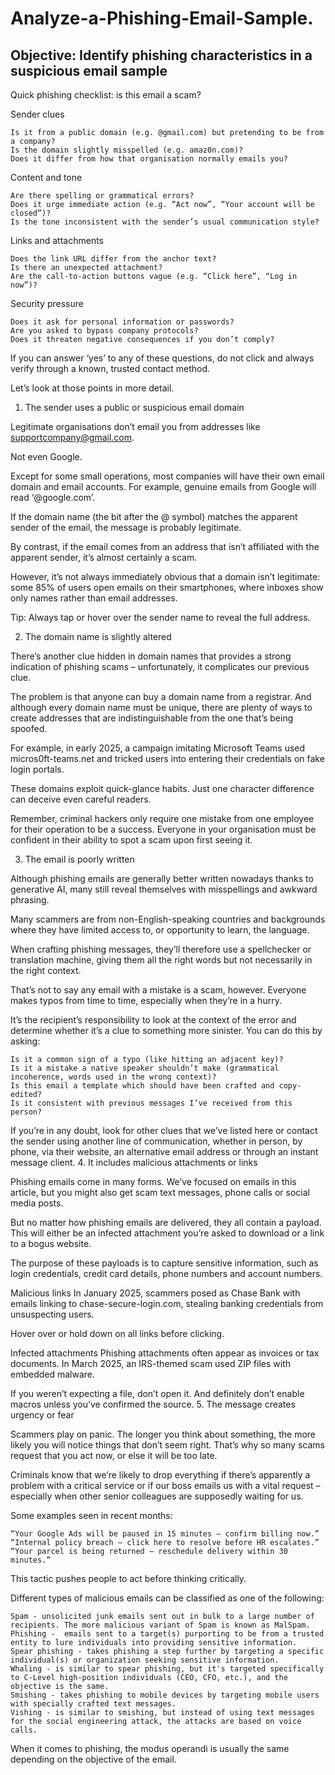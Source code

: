 # Analyze-a-Phishing-Email-Sample.

Objective: Identify phishing characteristics in a suspicious email sample
-------------------------------------------------------------------------------------------------------------------------------------------------------------------------------------------------------------------------------------------------------- 


Quick phishing checklist: is this email a scam?


Sender clues

    Is it from a public domain (e.g. @gmail.com) but pretending to be from a company?
    Is the domain slightly misspelled (e.g. amaz0n.com)?
    Does it differ from how that organisation normally emails you?

Content and tone

    Are there spelling or grammatical errors?
    Does it urge immediate action (e.g. “Act now”, “Your account will be closed”)?
    Is the tone inconsistent with the sender’s usual communication style?

Links and attachments

    Does the link URL differ from the anchor text?
    Is there an unexpected attachment?
    Are the call-to-action buttons vague (e.g. “Click here”, “Log in now”)?

Security pressure

    Does it ask for personal information or passwords?
    Are you asked to bypass company protocols?
    Does it threaten negative consequences if you don’t comply?

If you can answer ‘yes’ to any of these questions, do not click and always verify through a known, trusted contact method.

Let’s look at those points in more detail.

1. The sender uses a public or suspicious email domain

Legitimate organisations don’t email you from addresses like supportcompany@gmail.com.

Not even Google.

Except for some small operations, most companies will have their own email domain and email accounts. For example, genuine emails from Google will read ‘@google.com’.

If the domain name (the bit after the @ symbol) matches the apparent sender of the email, the message is probably legitimate.

By contrast, if the email comes from an address that isn’t affiliated with the apparent sender, it’s almost certainly a scam.

However, it’s not always immediately obvious that a domain isn’t legitimate: some 85% of users open emails on their smartphones, where inboxes show only names rather than email addresses.

Tip: Always tap or hover over the sender name to reveal the full address.

2. The domain name is slightly altered

There’s another clue hidden in domain names that provides a strong indication of phishing scams ­– unfortunately, it complicates our previous clue.

The problem is that anyone can buy a domain name from a registrar. And although every domain name must be unique, there are plenty of ways to create addresses that are indistinguishable from the one that’s being spoofed.

For example, in early 2025, a campaign imitating Microsoft Teams used micros0ft-teams.net and tricked users into entering their credentials on fake login portals.

These domains exploit quick-glance habits. Just one character difference can deceive even careful readers.

Remember, criminal hackers only require one mistake from one employee for their operation to be a success. Everyone in your organisation must be confident in their ability to spot a scam upon first seeing it.

3. The email is poorly written

Although phishing emails are generally better written nowadays thanks to generative AI, many still reveal themselves with misspellings and awkward phrasing.

Many scammers are from non-English-speaking countries and backgrounds where they have limited access to, or opportunity to learn, the language.

When crafting phishing messages, they’ll therefore use a spellchecker or translation machine, giving them all the right words but not necessarily in the right context.

That’s not to say any email with a mistake  is a scam, however. Everyone makes typos from time to time, especially when they’re in a hurry.

It’s the recipient’s responsibility to look at the context of the error and determine whether it’s a clue to something more sinister. You can do this by asking:

    Is it a common sign of a typo (like hitting an adjacent key)?
    Is it a mistake a native speaker shouldn’t make (grammatical incoherence, words used in the wrong context)?
    Is this email a template which should have been crafted and copy-edited?
    Is it consistent with previous messages I’ve received from this person?

If you’re in any doubt, look for other clues that we’ve listed here or contact the sender using another line of communication, whether in person, by phone, via their website, an alternative email address or through an instant message client.
4. It includes malicious attachments or links

Phishing emails come in many forms. We’ve focused on emails in this article, but you might also get scam text messages, phone calls or social media posts.

But no matter how phishing emails are delivered, they all contain a payload. This will either be an infected attachment you’re asked to download or a link to a bogus website.

The purpose of these payloads is to capture sensitive information, such as login credentials, credit card details, phone numbers and account numbers.

Malicious links
In January 2025, scammers posed as Chase Bank with emails linking to chase-secure-login.com, stealing banking credentials from unsuspecting users.

Hover over or hold down on all links before clicking.

Infected attachments
Phishing attachments often appear as invoices or tax documents. In March 2025, an IRS-themed scam used ZIP files with embedded malware.

If you weren’t expecting a file, don’t open it. And definitely don’t enable macros unless you’ve confirmed the source.
5. The message creates urgency or fear

Scammers play on panic. The longer you think about something, the more likely you will notice things that don’t seem right. That’s why so many scams request that you act now, or else it will be too late.

Criminals know that we’re likely to drop everything if there’s apparently a problem with a critical service or if our boss emails us with a vital request – especially when other senior colleagues are supposedly waiting for us.

Some examples seen in recent months:

    “Your Google Ads will be paused in 15 minutes – confirm billing now.”
    “Internal policy breach – click here to resolve before HR escalates.”
    “Your parcel is being returned – reschedule delivery within 30 minutes.”

This tactic pushes people to act before thinking critically.














Different types of malicious emails can be classified as one of the following:

    Spam - unsolicited junk emails sent out in bulk to a large number of recipients. The more malicious variant of Spam is known as MalSpam.
    Phishing -  emails sent to a target(s) purporting to be from a trusted entity to lure individuals into providing sensitive information. 
    Spear phishing - takes phishing a step further by targeting a specific individual(s) or organization seeking sensitive information.  
    Whaling - is similar to spear phishing, but it's targeted specifically to C-Level high-position individuals (CEO, CFO, etc.), and the objective is the same. 
    Smishing - takes phishing to mobile devices by targeting mobile users with specially crafted text messages. 
    Vishing - is similar to smishing, but instead of using text messages for the social engineering attack, the attacks are based on voice calls. 

When it comes to phishing, the modus operandi is usually the same depending on the objective of the email.
